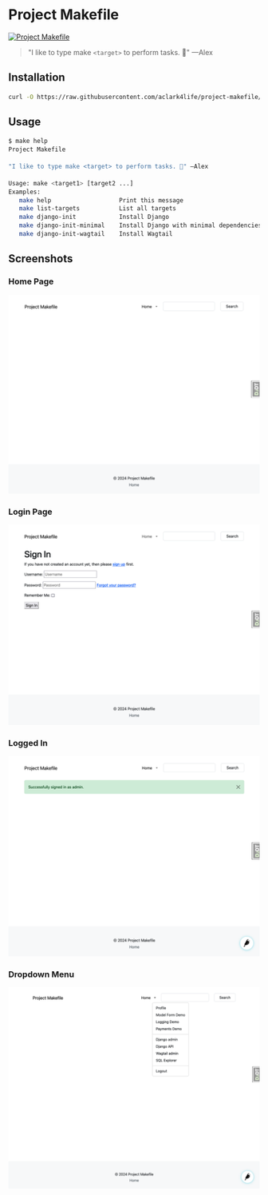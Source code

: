 # Project Makefile

[![Project Makefile](https://github.com/aclark4life/project-makefile/actions/workflows/project-makefile.yml/badge.svg)](https://github.com/aclark4life/project-makefile/actions/workflows/project-makefile.yml)

> "I like to type make `<target>` to perform tasks. 🤷" —Alex

## Installation

```bash
curl -O https://raw.githubusercontent.com/aclark4life/project-makefile/main/Makefile
```

## Usage

```bash
$ make help
Project Makefile

"I like to type make <target> to perform tasks. 🤷" —Alex

Usage: make <target1> [target2 ...]
Examples:
   make help                   Print this message
   make list-targets           List all targets
   make django-init            Install Django
   make django-init-minimal    Install Django with minimal dependencies
   make django-init-wagtail    Install Wagtail
```

## Screenshots

### Home Page
![Screenshot](screenshots/screenshot01.png)

### Login Page
![Screenshot](screenshots/screenshot02.png)

### Logged In
![Screenshot](screenshots/screenshot03.png)

### Dropdown Menu
![Screenshot](screenshots/screenshot04.png)
